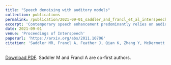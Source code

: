 ```yaml
---
title: "Speech denoising with auditory models"
collection: publications
permalink: /publication/2021-09-01_saddler_and_francl_et_al_interspeech
excerpt: 'Contemporary speech enhancement predominantly relies on audio transforms that are trained to reconstruct a clean speech waveform. The development of high-performing neural network sound recognition systems has raised the possibility of using deep feature representations as ‘perceptual’ losses with which to train denoising systems. We explored their utility by first training deep neural networks to classify either spoken words or environmental sounds from audio. We then trained an audio transform to map noisy speech to an audio waveform that minimized the difference in the deep feature representations between the output audio and the corresponding clean audio. The resulting transforms removed noise substantially better than baseline methods trained to reconstruct clean waveforms, and also outperformed previous methods using deep feature losses. However, a similar benefit was obtained simply by using losses derived from the filter bank inputs to the deep networks. The results show that deep features can guide speech enhancement, but suggest that they do not yet outperform simple alternatives that do not involve learned features.'
date: 2021-09-01
venue: 'Proceedings of Interspeech'
paperurl: 'https://arxiv.org/abs/2011.10706'
citation: 'Saddler MR, Francl A, Feather J, Qian K, Zhang Y, McDermott JH (2021). &quot;Speech denoising with auditory models.&quot; <i>Proc. Interspeech</i> 2021, 2681-2685.'
---
```

[Download PDF](https://arxiv.org/pdf/2011.10706.pdf). Saddler M and Francl A are co-first authors.
